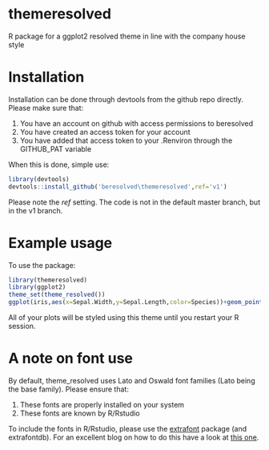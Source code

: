 # themeresolved
R package for a ggplot2 resolved theme in line with the company house style

# Installation
Installation can be done through devtools from the github repo directly. Please make sure that: 

1. You have an account on github with access permissions to beresolved
2. You have created an access token for your account
3. You have added that access token to your .Renviron through the GITHUB_PAT variable

When this is done, simple use: 

``` R
library(devtools)
devtools::install_github('beresolved\themeresolved',ref='v1')
```

Please note the *ref* setting. The code is not in the default master branch, but in the v1 branch. 

# Example usage
To use the package: 

```R
library(themeresolved)
library(ggplot2)
theme_set(theme_resolved())
ggplot(iris,aes(x=Sepal.Width,y=Sepal.Length,color=Species))+geom_point()+facet_grid(Species~.)
```

All of your plots will be styled using this theme until you restart your R session. 

# A note on font use
By default, theme_resolved uses Lato and Oswald font families (Lato being the base family). Please ensure that:

1. These fonts are properly installed on your system
2. These fonts are known by R/Rstudio

To include the fonts in R/Rstudio, please use the [extrafont](https://cran.r-project.org/web/packages/extrafont/README.html) package (and extrafontdb). For an excellent blog on how to do this have a look at [this one](https://blog.revolutionanalytics.com/2012/09/how-to-use-your-favorite-fonts-in-r-charts.html). 


